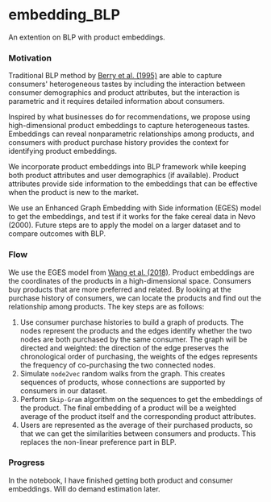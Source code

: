 # embedding_BLP
An extention on BLP with product embeddings.

### Motivation
Traditional BLP method by [Berry et al. (1995)](https://doi.org/10.2307/2171802) are able to capture consumers' heterogeneous tastes by including the interaction between consumer demographics and product attributes, but the interaction is parametric and it requires detailed information about consumers. 

Inspired by what businesses do for recommendations, we propose using high-dimensional product embeddings to capture heterogeneous tastes. Embeddings can reveal nonparametric relationships among products, and consumers with product purchase history provides the context for identifying product embeddings.

We incorporate product embeddings into BLP framework while keeping both product attributes and user demographics (if available). Product attributes provide side information to the embeddings that can be effective when the product is new to the market.

We use an Enhanced Graph Embedding with Side information (EGES) model to get the embeddings, and test if it works for the fake cereal data in Nevo (2000). Future steps are to apply the model on a larger dataset and to compare outcomes with BLP.

### Flow
We use the EGES model from [Wang et al. (2018)](https://arxiv.org/abs/1803.02349). Product embeddings are the coordinates of the products in a high-dimensional space. Consumers buy products that are more preferred and related. By looking at the purchase history of consumers, we can locate the products and find out the relationship among products. The key steps are as follows:

1.  Use consumer purchase histories to build a graph of products. The nodes represent the products and the edges identify whether the two nodes are both purchased by the same consumer. The graph will be directed and weighted: the direction of the edge preserves the chronological order of purchasing, the weights of the edges represents the frequency of co-purchasing the two connected nodes.
2.  Simulate `node2vec` random walks from the graph. This creates sequences of products, whose connections are supported by consumers in our dataset.
3.  Perform `Skip-Gram` algorithm on the sequences to get the embeddings of the product. The final embedding of a product will be a weighted average of the product itself and the corresponding product attributes.
4.  Users are represented as the average of their purchased products, so that we can get the similarities between consumers and products. This replaces the non-linear preference part in BLP.

### Progress
In the notebook, I have finished getting both product and consumer embeddings. Will do demand estimation later.
